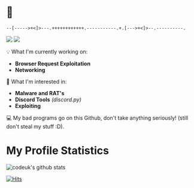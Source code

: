 # **👋**
```
--[----->+<]>---.++++++++++++.-----------.+.[--->+<]>--.----------.
```
[![](https://img.shields.io/badge/Website-doop.fun-black)](https://doop.fun)
[![](https://img.shields.io/badge/Email-d@doop.fun-black)](mailto:d@doop.fun)

💡 What I'm currently working on: 
 - **Browser Request Exploitation**
 - **Networking**

🌟 What I'm interested in: 
 - **Malware and RAT's**
 - **Discord Tools** *(discord.py)*
 - **Exploiting**


💻 My bad programs go on this Github, don't take anything seriously! (still don't steal my stuff :D).

# My Profile Statistics
![codeuk's github stats](https://github-readme-stats.vercel.app/api?username=codeuk&show_icons=true&theme=dark)

[![Hits](https://hits.seeyoufarm.com/api/count/incr/badge.svg?url=https%3A%2F%2Fgithub.com%2Fcodeuk&count_bg=%2300004&title_bg=%232B2828&icon=&icon_color=%23F30000&title=Profile+Views)](https://hits.seeyoufarm.com)
